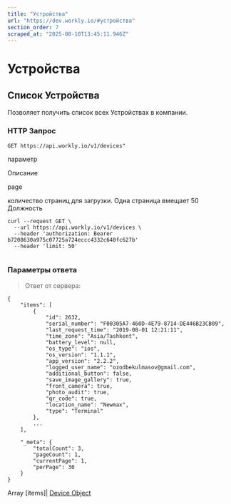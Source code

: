 ```yaml
---
title: "Устройства"
url: "https://dev.workly.io/#устройства"
section_order: 7
scraped_at: "2025-08-10T13:45:11.946Z"
---
```


# [](#Устройства "Устройства")Устройства

## [](#Список-Устройства "Список Устройства")Список Устройства

Позволяет получить список всех Устройствах в компании.

### [](#HTTP-Запрос "HTTP Запрос")HTTP Запрос

`GET https://api.workly.io/v1/devices"`

параметр

Описание

page

количество страниц для загрузки. Одна страница вмещает 50 Должность

```
curl --request GET \
  --url https://api.workly.io/v1/devices \
  --header 'authorization: Bearer b7208630a975c07725a724eccc4332c640fc627b'
  --header 'limit: 50'


```

### [](#Параметры-ответа "Параметры ответа")Параметры ответа

> Ответ от сервера:

```
{
    "items": [
        {
            "id": 2632,
            "serial_number": "F00305A7-460D-4E79-8714-DE446B23CB09",
            "last_request_time": "2019-08-01 12:21:11",
            "time_zone": "Asia/Tashkent",
            "battery_level": null,
            "os_type": "ios",
            "os_version": "1.1.1",
            "app_version": "2.2.2",
            "logged_user_name": "ozodbekulmasov@gmail.com",
            "additional_button": false,
            "save_image_gallery": true,
            "front_camera": true,
            "photo_audit": true,
            "qr_code": true,
            "location_name": "Newmax",
            "type": "Terminal"
        },
        ...
    ],

    "_meta": {
        "totalCount": 3,
        "pageCount": 1,
        "currentPage": 1,
        "perPage": 30
    }
}

```

Array \[items\]| [Device Object](#DeviceInfo)